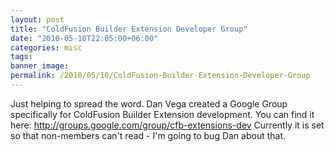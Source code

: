 ```yaml
---
layout: post
title: "ColdFusion Builder Extension Developer Group"
date: "2010-05-10T22:05:00+06:00"
categories: misc 
tags: 
banner_image: 
permalink: /2010/05/10/ColdFusion-Builder-Extension-Developer-Group
---
```


Just helping to spread the word. Dan Vega created a Google Group specifically for ColdFusion Builder Extension development. You can find it here: <a href="http://groups.google.com/group/cfb-extensions-dev">http://groups.google.com/group/cfb-extensions-dev</a> Currently it is set so that non-members can't read - I'm going to bug Dan about that.